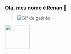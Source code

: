 ### Olá, meu nome é Renan 👋
>![Gif de gatinho](https://media.tenor.com/U28V2bPGlgUAAAAd/gato-sorrindo.gif )
<img src="https://media.tenor.com/U28V2bPGlgUAAAAd/gato-sorrindo.gif" width="80" height="80" />

<!--
**RenanGLima/RenanGLima** is a ✨ _special_ ✨ repository because its `README.md` (this file) appears on your GitHub profile.

Here are some ideas to get you started:

- 🔭 I’m currently working on ...
- 🌱 I’m currently learning ...
- 👯 I’m looking to collaborate on ...
- 🤔 I’m looking for help with ...
- 💬 Ask me about ...
- 📫 How to reach me: ...
- 😄 Pronouns: ...
- ⚡ Fun fact: ...
-->
